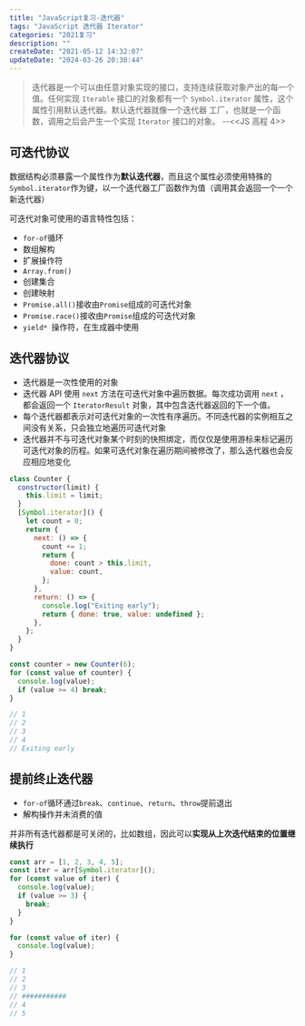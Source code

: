 ```yaml
---
title: "JavaScript复习-迭代器"
tags: "JavaScript 迭代器 Iterator"
categories: "2021复习"
description: ""
createDate: "2021-05-12 14:32:07"
updateDate: "2024-03-26 20:30:44"
---
```


> 迭代器是一个可以由任意对象实现的接口，支持连续获取对象产出的每一个值。任何实现 `Iterable` 接口的对象都有一个 `Symbol.iterator` 属性，这个属性引用默认迭代器。默认迭代器就像一个迭代器 工厂，也就是一个函数，调用之后会产生一个实现 `Iterator` 接口的对象。 --<<JS 高程 4>>

## 可迭代协议

数据结构必须暴露一个属性作为**默认迭代器**，而且这个属性必须使用特殊的`Symbol.iterator`作为键，以一个迭代器工厂函数作为值（调用其会返回一个一个新迭代器）

可迭代对象可使用的语言特性包括：

- `for-of`循环
- 数组解构
- 扩展操作符
- `Array.from()`
- 创建集合
- 创建映射
- `Promise.all()`接收由`Promise`组成的可迭代对象
- `Promise.race()`接收由`Promise`组成的可迭代对象
- `yield* `操作符，在生成器中使用

## 迭代器协议

- 迭代器是一次性使用的对象
- 迭代器 API 使用 `next` 方法在可迭代对象中遍历数据。每次成功调用 `next` ，都会返回一个 `IteratorResult` 对象，其中包含迭代器返回的下一个值。
- 每个迭代器都表示对可迭代对象的一次性有序遍历。不同迭代器的实例相互之间没有关系，只会独立地遍历可迭代对象
- 迭代器并不与可迭代对象某个时刻的快照绑定，而仅仅是使用游标来标记遍历可迭代对象的历程。如果可迭代对象在遍历期间被修改了，那么迭代器也会反应相应地变化

```js
class Counter {
  constructor(limit) {
    this.limit = limit;
  }
  [Symbol.iterator]() {
    let count = 0;
    return {
      next: () => {
        count += 1;
        return {
          done: count > this.limit,
          value: count,
        };
      },
      return: () => {
        console.log("Exiting early");
        return { done: true, value: undefined };
      },
    };
  }
}

const counter = new Counter(6);
for (const value of counter) {
  console.log(value);
  if (value >= 4) break;
}

// 1
// 2
// 3
// 4
// Exiting early
```

## 提前终止迭代器

- `for-of`循环通过`break`、`continue`、`return`、`throw`提前退出
- 解构操作并未消费的值

并非所有迭代器都是可关闭的，比如数组，因此可以**实现从上次迭代结束的位置继续执行**

```js
const arr = [1, 2, 3, 4, 5];
const iter = arr[Symbol.iterator]();
for (const value of iter) {
  console.log(value);
  if (value >= 3) {
    break;
  }
}

for (const value of iter) {
  console.log(value);
}

// 1
// 2
// 3
// ###########
// 4
// 5
```
